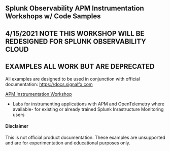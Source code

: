 ## Splunk Observability APM Instrumentation Workshops w/ Code Samples

## 4/15/2021 NOTE THIS WORKSHOP WILL BE REDESIGNED FOR SPLUNK OBSERVABILITY CLOUD  
## EXAMPLES ALL WORK BUT ARE DEPRECATED

All examples are designed to be used in conjunction with official documentation: https://docs.signalfx.com

[APM Instrumentation Workshop](./apm)  
* Labs for instrumenting applications with APM and OpenTelemetry where available- for existing or already trained Splunk Inrastructure Monitoring users  

#### Disclaimer
This is not official product documentation.
These examples are unsupported and are for experimentation and educational purposes only.
